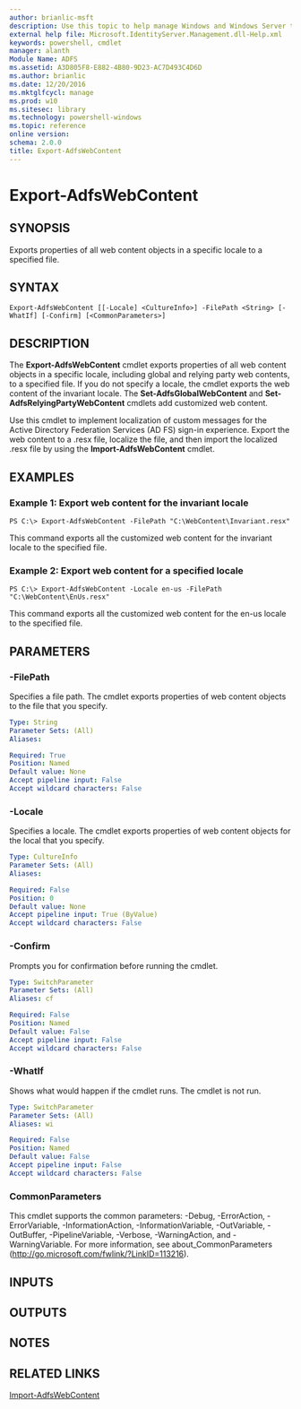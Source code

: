 ```yaml
---
author: brianlic-msft
description: Use this topic to help manage Windows and Windows Server technologies with Windows PowerShell.
external help file: Microsoft.IdentityServer.Management.dll-Help.xml
keywords: powershell, cmdlet
manager: alanth
Module Name: ADFS
ms.assetid: A3D805F8-E882-4B80-9D23-AC7D493C4D6D
ms.author: brianlic
ms.date: 12/20/2016
ms.mktglfcycl: manage
ms.prod: w10
ms.sitesec: library
ms.technology: powershell-windows
ms.topic: reference
online version: 
schema: 2.0.0
title: Export-AdfsWebContent
---
```


# Export-AdfsWebContent

## SYNOPSIS
Exports properties of all web content objects in a specific locale to a specified file.

## SYNTAX

```
Export-AdfsWebContent [[-Locale] <CultureInfo>] -FilePath <String> [-WhatIf] [-Confirm] [<CommonParameters>]
```

## DESCRIPTION
The **Export-AdfsWebContent** cmdlet exports properties of all web content objects in a specific locale, including global and relying party web contents, to a specified file.
If you do not specify a locale, the cmdlet exports the web content of the invariant locale.
The **Set-AdfsGlobalWebContent** and **Set-AdfsRelyingPartyWebContent** cmdlets add customized web content.

Use this cmdlet to implement localization of custom messages for the Active Directory Federation Services (AD FS) sign-in experience.
Export the web content to a .resx file, localize the file, and then import the localized .resx file by using the **Import-AdfsWebContent** cmdlet.

## EXAMPLES

### Example 1: Export web content for the invariant locale
```
PS C:\> Export-AdfsWebContent -FilePath "C:\WebContent\Invariant.resx"
```

This command exports all the customized web content for the invariant locale to the specified file.

### Example 2: Export web content for a specified locale
```
PS C:\> Export-AdfsWebContent -Locale en-us -FilePath "C:\WebContent\EnUs.resx"
```

This command exports all the customized web content for the en-us locale to the specified file.

## PARAMETERS

### -FilePath
Specifies a file path.
The cmdlet exports properties of web content objects to the file that you specify.

```yaml
Type: String
Parameter Sets: (All)
Aliases: 

Required: True
Position: Named
Default value: None
Accept pipeline input: False
Accept wildcard characters: False
```

### -Locale
Specifies a locale.
The cmdlet exports properties of web content objects for the local that you specify.

```yaml
Type: CultureInfo
Parameter Sets: (All)
Aliases: 

Required: False
Position: 0
Default value: None
Accept pipeline input: True (ByValue)
Accept wildcard characters: False
```

### -Confirm
Prompts you for confirmation before running the cmdlet.

```yaml
Type: SwitchParameter
Parameter Sets: (All)
Aliases: cf

Required: False
Position: Named
Default value: False
Accept pipeline input: False
Accept wildcard characters: False
```

### -WhatIf
Shows what would happen if the cmdlet runs.
The cmdlet is not run.

```yaml
Type: SwitchParameter
Parameter Sets: (All)
Aliases: wi

Required: False
Position: Named
Default value: False
Accept pipeline input: False
Accept wildcard characters: False
```

### CommonParameters
This cmdlet supports the common parameters: -Debug, -ErrorAction, -ErrorVariable, -InformationAction, -InformationVariable, -OutVariable, -OutBuffer, -PipelineVariable, -Verbose, -WarningAction, and -WarningVariable. For more information, see about_CommonParameters (http://go.microsoft.com/fwlink/?LinkID=113216).

## INPUTS

## OUTPUTS

## NOTES

## RELATED LINKS

[Import-AdfsWebContent](./Import-AdfsWebContent.md)

